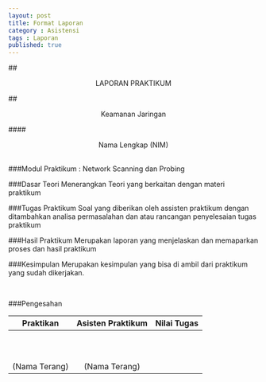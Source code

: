 ```yaml
---
layout: post
title: Format Laporan
category : Asistensi
tags : Laporan
published: true
---
```


##<center>LAPORAN PRAKTIKUM </center>

##<center>Keamanan Jaringan</center>

####<center>Nama Lengkap (NIM)</center>
<br>

###Modul Praktikum : Network Scanning dan Probing

###Dasar Teori
	Menerangkan Teori yang berkaitan dengan materi praktikum

###Tugas Praktikum
	Soal yang diberikan oleh assisten praktikum dengan ditambahkan analisa permasalahan dan atau rancangan penyelesaian tugas praktikum

###Hasil Praktikum
	Merupakan laporan yang menjelaskan dan memaparkan proses dan hasil praktikum

###Kesimpulan
	Merupakan kesimpulan yang bisa di ambil dari praktikum yang sudah dikerjakan.

<br>

###Pengesahan


Praktikan|Asisten Praktikum|Nilai Tugas
---------|-------|-----
<br><br><br><centr>(Nama Terang)|<br><br><br><center>(Nama Terang)|